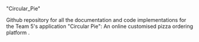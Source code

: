 "Circular_Pie" 

Github repository for all the documentation and code implementations for the Team 5's application "Circular Pie": An online customised pizza ordering platform . 

